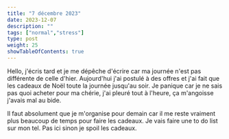 ```yaml
---
title: "7 décembre 2023"
date: 2023-12-07
description: ""
tags: ["normal","stress"]
type: post
weight: 25
showTableOfContents: true
---
```


Hello, j'écris tard et je me dépêche d'écrire car ma journée n'est pas différente de celle d'hier. Aujourd'hui j'ai postulé à des offres et j'ai fait que les cadeaux de Noël toute la journée jusqu'au soir. Je panique car je ne sais pas quoi acheter pour ma chérie, j'ai pleuré tout à l'heure, ça m'angoisse j'avais mal au bide.

Il faut absolument que je m'organise pour demain car il me reste vraiment plus beaucoup de temps pour faire les cadeaux. Je vais faire une to do list sur mon tel. Pas ici sinon je spoil les cadeaux.

